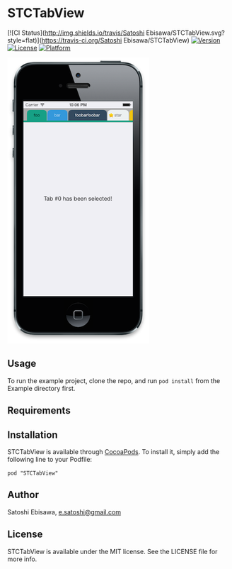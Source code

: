 # STCTabView

[![CI Status](http://img.shields.io/travis/Satoshi Ebisawa/STCTabView.svg?style=flat)](https://travis-ci.org/Satoshi Ebisawa/STCTabView)
[![Version](https://img.shields.io/cocoapods/v/STCTabView.svg?style=flat)](http://cocoadocs.org/docsets/STCTabView)
[![License](https://img.shields.io/cocoapods/l/STCTabView.svg?style=flat)](http://cocoadocs.org/docsets/STCTabView)
[![Platform](https://img.shields.io/cocoapods/p/STCTabView.svg?style=flat)](http://cocoadocs.org/docsets/STCTabView)

![screenshot](https://github.com/satococoa/STCTabView/blob/master/meta/screen1.png)

## Usage

To run the example project, clone the repo, and run `pod install` from the Example directory first.

## Requirements

## Installation

STCTabView is available through [CocoaPods](http://cocoapods.org). To install
it, simply add the following line to your Podfile:

    pod "STCTabView"

## Author

Satoshi Ebisawa, e.satoshi@gmail.com

## License

STCTabView is available under the MIT license. See the LICENSE file for more info.
